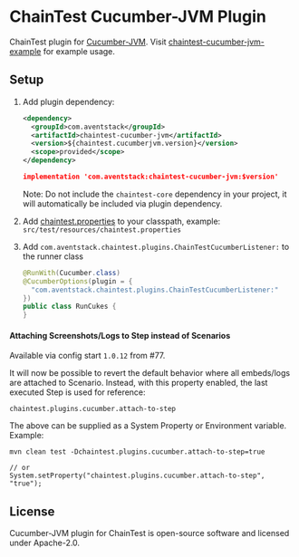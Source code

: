 # ChainTest Cucumber-JVM Plugin

ChainTest plugin for [Cucumber-JVM](https://cucumber.io/docs/installation/java/).  Visit [chaintest-cucumber-jvm-example](https://github.com/anshooarora/chaintest/tree/main/examples/chaintest-cucumber-jvm-example) for example usage.

## Setup

1. Add plugin dependency:

    ```xml
    <dependency>
      <groupId>com.aventstack</groupId>
      <artifactId>chaintest-cucumber-jvm</artifactId>
      <version>${chaintest.cucumberjvm.version}</version>
      <scope>provided</scope>
    </dependency>
    ```

    ```json
    implementation 'com.aventstack:chaintest-cucumber-jvm:$version'
    ```

    Note: Do not include the `chaintest-core` dependency in your project, it will automatically be included via plugin dependency.

1. Add [chaintest.properties](https://github.com/anshooarora/chaintest/blob/main/Config.md) to your classpath, example: `src/test/resources/chaintest.properties`

1. Add `com.aventstack.chaintest.plugins.ChainTestCucumberListener:` to the runner class

    ```java
    @RunWith(Cucumber.class)
    @CucumberOptions(plugin = { 
      "com.aventstack.chaintest.plugins.ChainTestCucumberListener:" 
    })
    public class RunCukes {
    }
    ```

#### Attaching Screenshots/Logs to Step instead of Scenarios

Available via config start `1.0.12` from #77.

It will now be possible to revert the default behavior where all embeds/logs are attached to Scenario. Instead, with this property enabled, the last executed Step is used for reference:

```
chaintest.plugins.cucumber.attach-to-step
```

The above can be supplied as a System Property or Environment variable. Example:

```
mvn clean test -Dchaintest.plugins.cucumber.attach-to-step=true

// or
System.setProperty("chaintest.plugins.cucumber.attach-to-step", "true");
```

## License

Cucumber-JVM plugin for ChainTest is open-source software and licensed under Apache-2.0.
